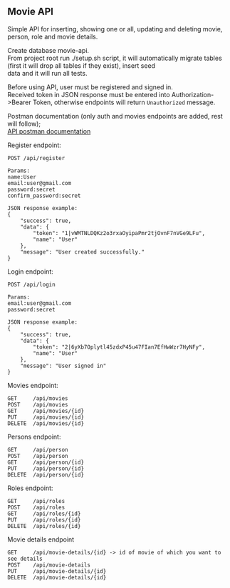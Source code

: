 ## Movie API

Simple API for inserting, showing one or all, updating and deleting movie, person, role and movie details.

Create database movie-api.  
From project root run ./setup.sh script, it will automatically migrate tables (first it will drop all tables if they exist), insert seed  
data and it will run all tests.

Before using API, user must be registered and signed in.  
Received token in JSON response must be entered into Authorization->Bearer Token, otherwise endpoints will return ```Unauthorized``` message.

Postman documentation (only auth and movies endpoints are added, rest will follow);  
[API postman documentation](https://www.postman.com/systemm/workspace/laravel-movie-api-documentation/documentation/4845924-6bb31953-60bf-4bbc-a36c-64f7fa4aa2a0)  


Register endpoint:
```
POST /api/register

Params:
name:User
email:user@gmail.com
password:secret
confirm_password:secret

JSON response example:
{
    "success": true,
    "data": {
        "token": "1|vWMTNLDQKz2o3rxaOyipaPmr2tjOvnF7nVGe9LFu",
        "name": "User"
    },
    "message": "User created successfully."
}
```

Login endpoint:
```
POST /api/login

Params:
email:user@gmail.com
password:secret

JSON response example:
{
    "success": true,
    "data": {
        "token": "2|6yXb7Oplytl45zdxP45u47FIan7EfHwWzr7HyNFy",
        "name": "User"
    },
    "message": "User signed in"
}
```

Movies endpoint: 
``` 
GET     /api/movies
POST    /api/movies
GET     /api/movies/{id}
PUT     /api/movies/{id}
DELETE  /api/movies/{id}
```

Persons endpoint: 
``` 
GET     /api/person
POST    /api/person
GET     /api/person/{id}
PUT     /api/person/{id}
DELETE  /api/person/{id}
```

Roles endpoint: 
``` 
GET     /api/roles
POST    /api/roles
GET     /api/roles/{id}
PUT     /api/roles/{id}
DELETE  /api/roles/{id}
```

Movie details endpoint
```
GET     /api/movie-details/{id} -> id of movie of which you want to see details
POST    /api/movie-details
PUT     /api/movie-details/{id}
DELETE  /api/movie-details/{id}
```